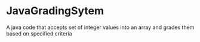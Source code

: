 # JavaGradingSytem
A java code that accepts set of integer values into an array and grades them based on specified criteria
